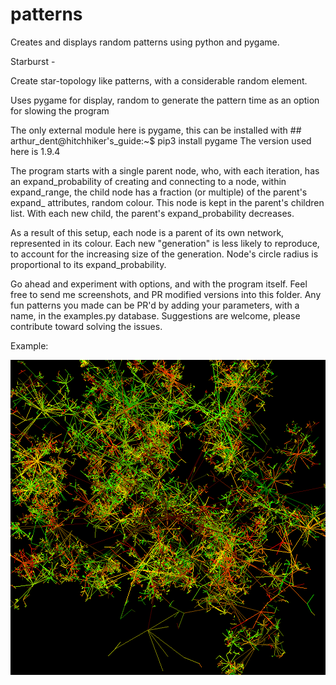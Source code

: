 # patterns
Creates and displays random patterns using python and pygame.

Starburst - 

Create star-topology like patterns, with a considerable random element.

Uses pygame for display,
     random to generate the pattern
     time as an option for slowing the program

The only external module here is pygame, this can be installed with ## arthur_dent@hitchhiker's_guide:~$ pip3 install pygame
The version used here is 1.9.4

The program starts with a single parent node, who, with each iteration, has an expand_probability of creating and connecting to a node, within expand_range,
the child node has a fraction (or multiple) of the parent's expand_ attributes, random colour. This node is kept in the parent's children list.
With each new child, the parent's expand_probability decreases.

As a result of this setup, each node is a parent of its own network, represented in its colour.
Each new "generation" is less likely to reproduce, to account for the increasing size of the generation.
Node's circle radius is proportional to its expand_probability.

Go ahead and experiment with options, and with the program itself. Feel free to send me screenshots, and PR modified versions into this folder. Any fun patterns
you made can be PR'd by adding your parameters, with a name, in the examples.py database. Suggestions are welcome, please contribute toward solving the issues.

Example:

![Starburst](/network_style/starburst_examples/starburst-greenyellow.png)
